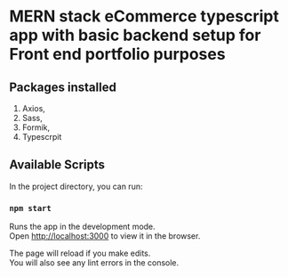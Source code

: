 # MERN stack eCommerce typescript app with basic backend setup for Front end portfolio purposes

## Packages installed

1. Axios,
2. Sass,
3. Formik,
4. Typescrpit

## Available Scripts

In the project directory, you can run:

### `npm start`

Runs the app in the development mode.\
Open [http://localhost:3000](http://localhost:3000) to view it in the browser.

The page will reload if you make edits.\
You will also see any lint errors in the console.
